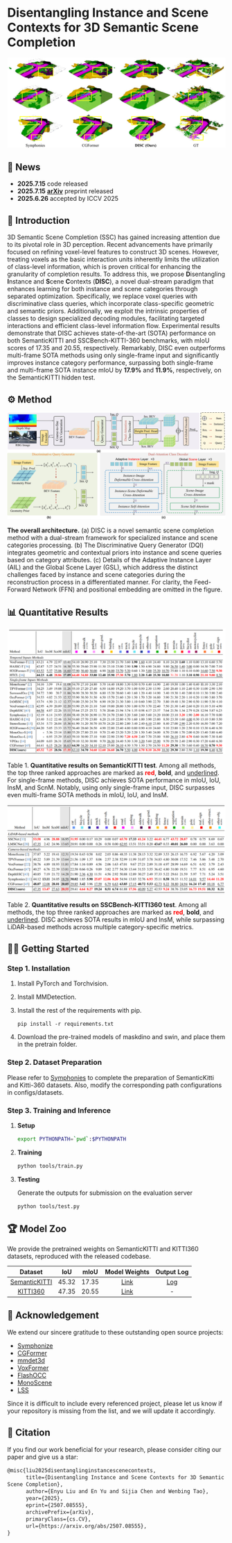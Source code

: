 # Disentangling Instance and Scene Contexts for 3D Semantic Scene Completion

![quality](./docs/quality_results.jpg)

## 🚀 News

- **2025.7.15** code released
- **2025.7.15** [**arXiv**](http://arxiv.org/abs/2507.08555) preprint released
- **2025.6.26** accepted by ICCV 2025

## 📖 Introduction

3D Semantic Scene Completion (SSC) has gained increasing attention due to its pivotal role in 3D perception. Recent advancements have primarily focused on refining voxel-level features to construct 3D scenes. However, treating voxels as the basic interaction units inherently limits the utilization of class-level information, which is proven critical for enhancing the granularity of completion results. To address this, we propose **D**isentangling **I**nstance and **S**cene **C**ontexts (**DISC**), a novel dual-stream paradigm that enhances learning for both instance and scene categories through separated optimization. Specifically, we replace voxel queries with discriminative class queries, which incorporate class-specific geometric and semantic priors. Additionally, we exploit the intrinsic properties of classes to design specialized decoding modules, facilitating targeted interactions and efficient class-level information flow. Experimental results demonstrate that DISC achieves state-of-the-art (SOTA) performance on both SemanticKITTI and SSCBench-KITTI-360 benchmarks, with mIoU scores of 17.35 and 20.55, respectively. Remarkably, DISC even outperforms multi-frame SOTA methods using only single-frame input and significantly improves instance category performance, surpassing both single-frame and multi-frame SOTA instance mIoU by **17.9%** and **11.9%**, respectively, on the SemanticKITTI hidden test.

## ⚙️ Method

![overview](./docs/Fig_architecture.jpg)

**The overall architecture.** (a) DISC is a novel semantic scene completion method with a dual-stream framework for specialized instance and scene categories processing. (b) The Discriminative Query Generator (DQI) integrates geometric and contextual priors into instance and scene queries based on category attributes. (c) Details of the Adaptive Instance Layer (AIL) and the Global Scene Layer (GSL), which address the distinct challenges faced by instance and scene categories during the reconstruction process in a differentiated manner. For clarity, the Feed-Forward Network (FFN) and positional embedding are omitted in the figure.

## 📊 Quantitative Results

![SemanticKITTI](./docs/SemanticKITTI.png)

Table 1. **Quantitative results on SemanticKITTI test**.  Among all methods, the top three ranked approaches are marked as <font color=red>**red**</font>, **bold**, and <u>underlined</u>. For single-frame methods, DISC achieves SOTA performance in mIoU, IoU, InsM, and ScnM. Notably, using only single-frame input, DISC surpasses even multi-frame SOTA methods in mIoU, IoU, and InsM.

![KITTI360](./docs/KITTI360.png)

Table 2. **Quantitative results on SSCBench-KITTI360 test**. Among all methods, the top three ranked approaches are marked as <font color=red>**red**</font>, **bold**, and <u>underlined</u>. DISC achieves SOTA results in mIoU and InsM, while surpassing LiDAR-based methods across multiple category-specific metrics.

## 🏃‍♂️ Getting Started

### Step 1. Installation

1. Install PyTorch and Torchvision.

2. Install MMDetection.

3. Install the rest of the requirements with pip.

   ```
   pip install -r requirements.txt
   ```
4. Download the pre-trained models of maskdino and swin, and place them in the pretrain folder.

### Step 2. Dataset Preparation

Please refer to [Symphonies](https://github.com/hustvl/Symphonies) to complete the preparation of SemanticKitti and Kitti-360 datasets. Also, modify the corresponding path configurations in configs/datasets.

### Step 3. Training and Inference

1. **Setup**

   ```bash
   export PYTHONPATH=`pwd`:$PYTHONPATH
   ```

2. **Training**

   ```bash
   python tools/train.py 
   ```

3. **Testing**

   Generate the outputs for submission on the evaluation server

   ```bash
   python tools/test.py
   ```

## 🏆 Model Zoo

We provide the pretrained weights on SemanticKITTI and KITTI360 datasets, reproduced with the released codebase.

|                      Dataset                       |   IoU   |   mIoU   |                        Model Weights                         |                        Output Log                         |
| :------------------------------------------------: | :-----: | :------: | :----------------------------------------------------------: | :-------------------------------------------------------: |
| [SemanticKITTI](configs\datasets\semantic_kitti.yaml) | 45.32   | 17.35    | [Link](https://github.com/Enyu-Liu/DISC/releases/download/v1.0.0/DISC_SemanticKitti.ckpt) | [Log](https://github.com/Enyu-Liu/DISC/releases/download/v1.0.0/stdout.txt) |
|   [KITTI360](configs\datasets\kitti_360.yaml)    | 47.35   | 20.55    | [Link](https://github.com/Enyu-Liu/DISC/releases/download/v1.0.0/DISC_KITTI360.ckpt)      | -      |

## 🌟 Acknowledgement

We extend our sincere gratitude to these outstanding open source projects:
- [Symphonize](https://github.com/hustvl/Symphonies.git)
- [CGFormer](https://github.com/pkqbajng/CGFormer)
- [mmdet3d](https://github.com/open-mmlab/mmdetection3d)
- [VoxFormer](https://github.com/NVlabs/VoxFormer)
- [FlashOCC](https://github.com/Yzichen/FlashOCC)
- [MonoScene](https://github.com/astra-vision/MonoScene)
- [LSS](https://github.com/nv-tlabs/lift-splat-shoot)

Since it is difficult to include every referenced project, please let us know if your repository is missing from the list, and we will update it accordingly.

## 📄 Citation

If you find our work beneficial for your research, please consider citing our paper and give us a star:

```
@misc{liu2025disentanglinginstancescenecontexts,
      title={Disentangling Instance and Scene Contexts for 3D Semantic Scene Completion}, 
      author={Enyu Liu and En Yu and Sijia Chen and Wenbing Tao},
      year={2025},
      eprint={2507.08555},
      archivePrefix={arXiv},
      primaryClass={cs.CV},
      url={https://arxiv.org/abs/2507.08555}, 
}
```

